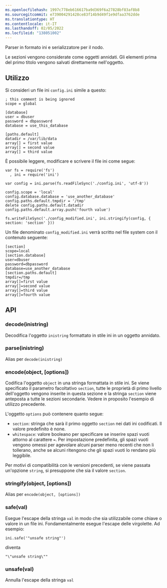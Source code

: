 ```yaml
---
ms.openlocfilehash: 1997c778eb616617ba9d369f6a27828bf83af8b8
ms.sourcegitcommit: e739004291428ce83f14b9d49f1e9dfaa3762dde
ms.translationtype: HT
ms.contentlocale: it-IT
ms.lasthandoff: 02/05/2022
ms.locfileid: "138051002"
---
```

Parser in formato ini e serializzatore per il nodo.

Le sezioni vengono considerate come oggetti annidati.  Gli elementi prima del primo titolo vengono salvati direttamente nell'oggetto.

## <a name="usage"></a>Utilizzo

Si consideri un file ini `config.ini` simile a questo:

    ; this comment is being ignored
    scope = global

    [database]
    user = dbuser
    password = dbpassword
    database = use_this_database

    [paths.default]
    datadir = /var/lib/data
    array[] = first value
    array[] = second value
    array[] = third value

È possibile leggere, modificare e scrivere il file ini come segue:

    var fs = require('fs')
      , ini = require('ini')

    var config = ini.parse(fs.readFileSync('./config.ini', 'utf-8'))

    config.scope = 'local'
    config.database.database = 'use_another_database'
    config.paths.default.tmpdir = '/tmp'
    delete config.paths.default.datadir
    config.paths.default.array.push('fourth value')

    fs.writeFileSync('./config_modified.ini', ini.stringify(config, { section: 'section' }))

Un file denominato `config_modified.ini` verrà scritto nel file system con il contenuto seguente:

    [section]
    scope=local
    [section.database]
    user=dbuser
    password=dbpassword
    database=use_another_database
    [section.paths.default]
    tmpdir=/tmp
    array[]=first value
    array[]=second value
    array[]=third value
    array[]=fourth value


## <a name="api"></a>API

### <a name="decodeinistring"></a>decode(inistring)

Decodifica l'oggetto `inistring` formattato in stile ini in un oggetto annidato.

### <a name="parseinistring"></a>parse(inistring)

Alias per `decode(inistring)`

### <a name="encodeobject-options"></a>encode(object, [options])

Codifica l'oggetto `object` in una stringa formattata in stile ini. Se viene specificato il parametro facoltativo `section`, tutte le proprietà di primo livello dell'oggetto vengono inserite in questa sezione e la stringa `section` viene anteposta a tutte le sezioni secondarie. Vedere in proposito l'esempio di utilizzo precedente.

L'oggetto `options` può contenere quanto segue:

* `section`: stringa che sarà il primo oggetto `section` nei dati ini codificati.  Il valore predefinito è none.
* `whitespace`: valore booleano per specificare se inserire spazi vuoti attorno al carattere `=`.  Per impostazione predefinita, gli spazi vuoti vengono omessi per agevolare alcuni parser meno recenti che non li tollerano,  anche se alcuni ritengono che gli spazi vuoti lo rendano più leggibile.

Per motivi di compatibilità con le versioni precedenti, se viene passata un'opzione `string`, si presuppone che sia il valore `section`.

### <a name="stringifyobject-options"></a>stringify(object, [options])

Alias per `encode(object, [options])`

### <a name="safeval"></a>safe(val)

Esegue l'escape della stringa `val` in modo che sia utilizzabile come chiave o valore in un file ini. Fondamentalmente esegue l'escape delle virgolette. Ad esempio:

    ini.safe('"unsafe string"')

diventa

    "\"unsafe string\""

### <a name="unsafeval"></a>unsafe(val)

Annulla l'escape della stringa `val`
